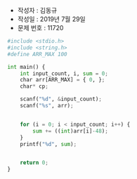 * 작성자 : 김동규
* 작성일 : 2019년 7월 29일
* 문제 번호 : 11720
```python
#include <stdio.h>
#include <string.h>
#define ARR_MAX 100

int main() {
	int input_count, i, sum = 0;
	char arr[ARR_MAX] = { 0, };
	char* cp;

	scanf("%d", &input_count);
	scanf("%s", arr);


	for (i = 0; i < input_count; i++) {
		sum += ((int)arr[i]-48);
	}
	printf("%d", sum);


	return 0;
}
```
